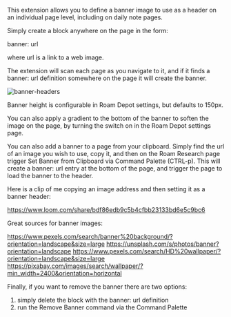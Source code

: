 This extension allows you to define a banner image to use as a header on an individual page level, including on daily note pages.

Simply create a block anywhere on the page in the form:

banner: url

where url is a link to a web image.

The extension will scan each page as you navigate to it, and if it finds a banner: url definition somewhere on the page it will create the banner.

![banner-headers](https://user-images.githubusercontent.com/6857790/185397164-6e260dc9-25f4-4c60-b579-3dffffa5c196.gif)

Banner height is configurable in Roam Depot settings, but defaults to 150px.

You can also apply a gradient to the bottom of the banner to soften the image on the page, by turning the switch on in the Roam Depot settings page.

You can also add a banner to a page from your clipboard. Simply find the url of an image you wish to use, copy it, and then on the Roam Research page trigger Set Banner from Clipboard via Command Palette (CTRL-p). This will create a banner: url entry at the bottom of the page, and trigger the page to load the banner to the header.

Here is a clip of me copying an image address and then setting it as a banner header:

https://www.loom.com/share/bdf86edb9c5b4cfbb23133bd6e5c9bc6

Great sources for banner images:

https://www.pexels.com/search/banner%20background/?orientation=landscape&size=large
https://unsplash.com/s/photos/banner?orientation=landscape
https://www.pexels.com/search/HD%20wallpaper/?orientation=landscape&size=large
https://pixabay.com/images/search/wallpaper/?min_width=2400&orientation=horizontal

Finally, if you want to remove the banner there are two options:
1. simply delete the block with the banner: url definition
2. run the Remove Banner command via the Command Palette
